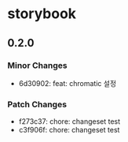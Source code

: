 # storybook

## 0.2.0

### Minor Changes

- 6d30902: feat: chromatic 설정

### Patch Changes

- f273c37: chore: changeset test
- c3f906f: chore: changeset test
